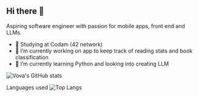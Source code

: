 ## Hi there 👋

Aspiring software engineer with passion for mobile apps, front end and LLMs.

- 🤔 Studying at Codam (42 network)
- 🔭 I’m currently working on app to keep track of reading stats and book classification
- 🌱 I’m currently learning Python and looking into creating LLM

![Vova's GitHub stats](https://github-readme-stats.vercel.app/api?username=vovashko&show_icons=true&theme=merko)

Languages used
![Top Langs](https://github-readme-stats.vercel.app/api/top-langs/?username=vovashko&theme=merko)
<!--
**vovashko/vovashko** is a ✨ _special_ ✨ repository because its `README.md` (this file) appears on your GitHub profile.

Here are some ideas to get you started:

- 🔭 I’m currently working on ...
- 🌱 I’m currently learning ...
- 👯 I’m looking to collaborate on ...
- 🤔 I’m looking for help with ...
- 💬 Ask me about ...
- 📫 How to reach me: ...
- 😄 Pronouns: ...
- ⚡ Fun fact: ...
-->
